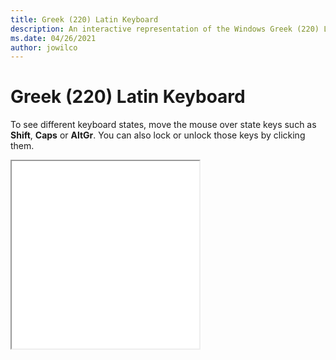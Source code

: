 ```yaml
---
title: Greek (220) Latin Keyboard
description: An interactive representation of the Windows Greek (220) LatinKeyboard. To see different keyboard states, click or move the mouse over the state keys.
ms.date: 04/26/2021
author: jowilco
---
```


# Greek (220) Latin Keyboard

To see different keyboard states, move the mouse over state keys such as **Shift**, **Caps** or **AltGr**. You can also lock or unlock those keys by clicking them.

<iframe src="kbdhela2.html" height="300"></iframe>
